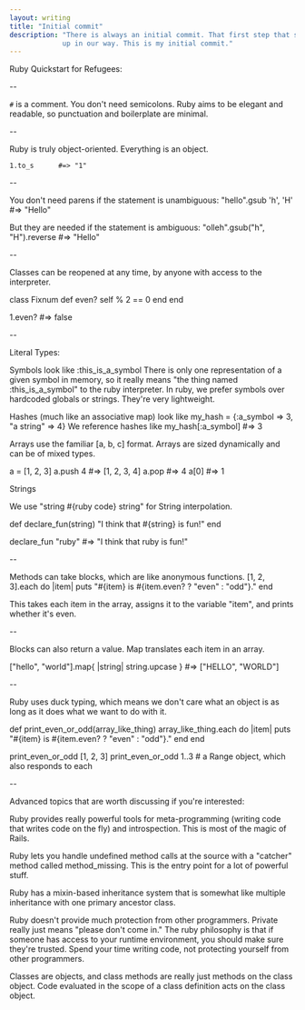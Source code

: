```yaml
---
layout: writing
title: "Initial commit"
description: "There is always an initial commit. That first step that sets us
             up in our way. This is my initial commit."
---
```

Ruby Quickstart for Refugees:

--

`#` is a comment.
You don't need semicolons.
Ruby aims to be elegant and readable, so punctuation and boilerplate are
minimal.

--

Ruby is truly object-oriented.  Everything is an object.

`1.to_s      #=> "1"`

--

You don't need parens if the statement is unambiguous:
"hello".gsub 'h', 'H'                 #=> "Hello"

But they are needed if the statement is ambiguous:
"olleh".gsub("h", "H").reverse        #=> "Hello"

--

Classes can be reopened at any time, by anyone with access to the interpreter.

class Fixnum
  def even?
    self % 2 == 0
  end
end

1.even? #=> false

--

Literal Types:

Symbols look like :this_is_a_symbol
There is only one representation of a given symbol in memory, so it really
means "the thing named :this_is_a_symbol" to the ruby interpreter.  In ruby,
we prefer symbols over hardcoded globals or strings. They're very lightweight.

Hashes (much like an associative map) look like
my_hash = {:a_symbol => 3, "a string" => 4}
We reference hashes like
my_hash[:a_symbol] #=> 3

Arrays use the familiar [a, b, c] format.  Arrays are sized dynamically and
can be of mixed types.

a = [1, 2, 3]
a.push 4       #=> [1, 2, 3, 4]
a.pop          #=> 4
a[0]           #=> 1

Strings

We use "string #{ruby code} string" for String interpolation.

def declare_fun(string)
  "I think that #{string} is fun!"
end

declare_fun "ruby" #=> "I think that ruby is fun!"

--

Methods can take blocks, which are like anonymous functions.
[1, 2, 3].each do |item|
  puts "#{item} is #{item.even? ? "even" : "odd"}."
end

This takes each item in the array, assigns it to the variable "item", and
prints whether it's even.

--

Blocks can also return a value.  Map translates each item in an array.

["hello", "world"].map{ |string| string.upcase } #=> ["HELLO", "WORLD"]

--

Ruby uses duck typing, which means we don't care what an object is as long as
it does what we want to do with it.

def print_even_or_odd(array_like_thing)
  array_like_thing.each do |item|
    puts "#{item} is #{item.even? ? "even" : "odd"}."
  end
end

print_even_or_odd [1, 2, 3]
print_even_or_odd 1..3 # a Range object, which also responds to each

--

Advanced topics that are worth discussing if you're interested:

Ruby provides really powerful tools for meta-programming (writing code that
writes code on the fly) and introspection. This is most of the magic of Rails.

Ruby lets you handle undefined method calls at the source with a "catcher"
method called method_missing.  This is the entry point for a lot of powerful
stuff.

Ruby has a mixin-based inheritance system that is somewhat like multiple
inheritance with one primary ancestor class.

Ruby doesn't provide much protection from other programmers.  Private really
just means "please don't come in."  The ruby philosophy is that if someone has
access to your runtime environment, you should make sure they're trusted.
Spend your time writing code, not protecting yourself from other programmers.

Classes are objects, and class methods are really just methods on the class
object.  Code evaluated in the scope of a class definition acts on the class
object.

[poli]: http://www.poligran.edu.co/